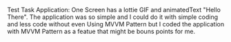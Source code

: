 Test Task Application:
One Screen has a lottie GIF and animatedText "Hello There".
The application was so simple and I could do it with simple coding and less code without even Using MVVM Pattern
but I coded the application with MVVM Pattern as a featue that might be bouns points for me.
